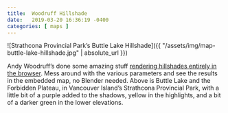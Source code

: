```yaml
---
title:  Woodruff Hillshade
date:   2019-03-20 16:36:19 -0400
categories: [ maps ]
---
```


![Strathcona Provincial Park’s Buttle Lake Hillshade]({{ "/assets/img/map-buttle-lake-hillshade.jpg" | absolute_url }})

Andy Woodruff’s done some amazing stuff [rendering hillshades entirely in the browser](https://observablehq.com/@awoodruff/diy-hillshade). Mess around with the various parameters and see the results in the embedded map, no Blender needed. Above is Buttle Lake and the Forbidden Plateau, in Vancouver Island’s Strathcona Provincial Park, with a little bit of a purple added to the shadows, yellow in the highlights, and a bit of a darker green in the lower elevations.